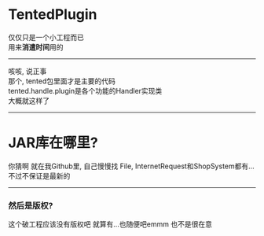 # TentedPlugin
仅仅只是一个小工程而已<br>
用来<b>消遣时间</b>用的

--------------------

咳咳, 说正事<br>
那个, tented包里面才是主要的代码<br>
tented.handle.plugin是各个功能的Handler实现类<br>
大概就这样了

-----------------------

# JAR库在哪里?
你猜啊
就在我Github里, 自己慢慢找
File, InternetRequest和ShopSystem都有...
不过不保证是最新的

------------------------

### 然后是版权?
这个破工程应该没有版权吧
就算有...也随便吧emmm
也不是很在意

